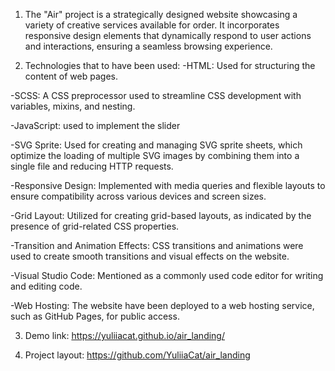 1. The "Air" project is a strategically designed website showcasing a variety of creative services available for order. It incorporates responsive design elements that dynamically respond to user actions and interactions, ensuring a seamless browsing experience.

2. Technologies that to have been used:
-HTML: Used for structuring the content of web pages.

-SCSS: A CSS preprocessor used to streamline CSS development with variables, mixins, and nesting.

-JavaScript: used to implement the slider

-SVG Sprite: Used for creating and managing SVG sprite sheets, which optimize the loading of multiple SVG images by combining them into a single file and reducing HTTP requests.

-Responsive Design: Implemented with media queries and flexible layouts to ensure compatibility across various devices and screen sizes.

-Grid Layout: Utilized for creating grid-based layouts, as indicated by the presence of grid-related CSS properties.

-Transition and Animation Effects: CSS transitions and animations were used to create smooth transitions and visual effects on the website.

-Visual Studio Code: Mentioned as a commonly used code editor for writing and editing code.

-Web Hosting: The website have been deployed to a web hosting service, such as GitHub Pages, for public access.

3. Demo link: https://yuliiacat.github.io/air_landing/

4. Project layout: https://github.com/YuliiaCat/air_landing

